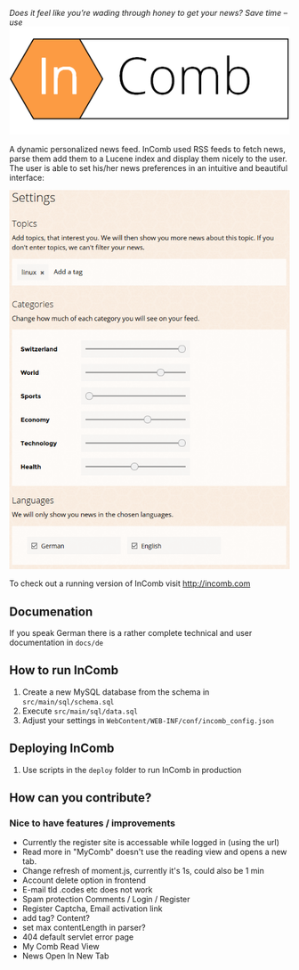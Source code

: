 _Does it feel like you’re wading through honey to get your news? Save time – use_
![InComb](/WebContent/img/logo.png?raw=true)


A dynamic personalized news feed.
InComb used RSS feeds to fetch news, parse them add them to a Lucene index and display them nicely to the user.
The user is able to set his/her news preferences in an intuitive and beautiful interface:

![User Settings](/docs/user-settings.png?raw=true)

To check out a running version of InComb visit http://incomb.com

## Documenation
If you speak German there is a rather complete technical and user documentation in `docs/de`

## How to run InComb
1. Create a new MySQL database from the schema in `src/main/sql/schema.sql`
2. Execute `src/main/sql/data.sql`
3. Adjust your settings in `WebContent/WEB-INF/conf/incomb_config.json`

## Deploying InComb
1. Use scripts in the `deploy` folder to run InComb in production

## How can you contribute?
### Nice to have features / improvements
* Currently the register site is accessable while logged in (using the url)
* Read more in "MyComb" doesn't use the reading view and opens a new tab.
* Change refresh of moment.js, currently it's 1s, could also be 1 min
* Account delete option in frontend
* E-mail tld .codes etc does not work
* Spam protection Comments / Login / Register
* Register Captcha, Email activation link
* add <noscript> tag? Content?
* set max contentLength in parser?
* 404 default servlet error page
* My Comb Read View
* News Open In New Tab
